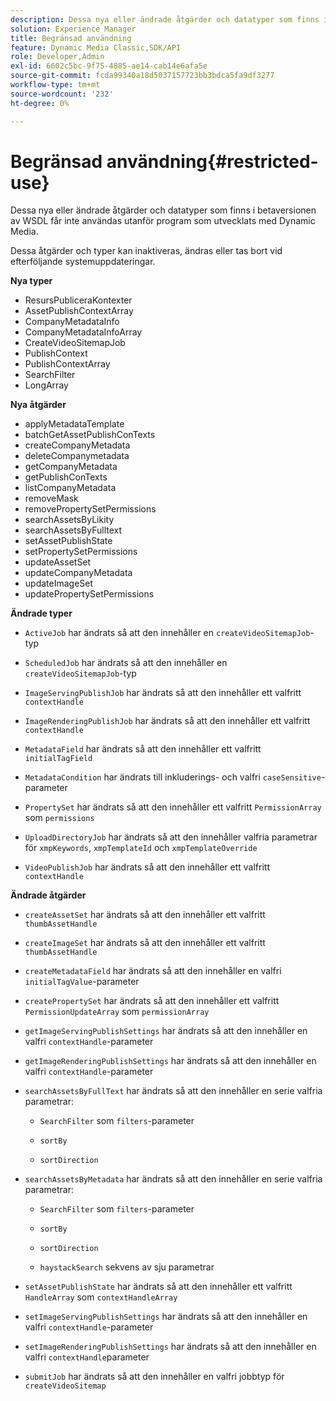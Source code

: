 ```yaml
---
description: Dessa nya eller ändrade åtgärder och datatyper som finns i betaversionen av WSDL får inte användas utanför program som utvecklats med Dynamic Media.
solution: Experience Manager
title: Begränsad användning
feature: Dynamic Media Classic,SDK/API
role: Developer,Admin
exl-id: 6602c5bc-9f75-4885-ae14-cab14e6afa5e
source-git-commit: fcda99340a18d5037157723bb3bdca5fa9df3277
workflow-type: tm+mt
source-wordcount: '232'
ht-degree: 0%

---
```


# Begränsad användning{#restricted-use}

Dessa nya eller ändrade åtgärder och datatyper som finns i betaversionen av WSDL får inte användas utanför program som utvecklats med Dynamic Media.

Dessa åtgärder och typer kan inaktiveras, ändras eller tas bort vid efterföljande systemuppdateringar.

**Nya typer**

* ResursPubliceraKontexter
* AssetPublishContextArray
* CompanyMetadataInfo
* CompanyMetadataInfoArray
* CreateVideoSitemapJob
* PublishContext
* PublishContextArray
* SearchFilter
* LongArray

**Nya åtgärder**

* applyMetadataTemplate
* batchGetAssetPublishConTexts
* createCompanyMetadata
* deleteCompanymetadata
* getCompanyMetadata
* getPublishConTexts
* listCompanyMetadata
* removeMask
* removePropertySetPermissions
* searchAssetsByLikity
* searchAssetsByFulltext
* setAssetPublishState
* setPropertySetPermissions
* updateAssetSet
* updateCompanyMetadata
* updateImageSet
* updatePropertySetPermissions

**Ändrade typer**

* `ActiveJob` har ändrats så att den innehåller en `createVideoSitemapJob`-typ

* `ScheduledJob` har ändrats så att den innehåller en `createVideoSitemapJob`-typ

* `ImageServingPublishJob` har ändrats så att den innehåller ett valfritt `contextHandle`

* `ImageRenderingPublishJob` har ändrats så att den innehåller ett valfritt `contextHandle`

* `MetadataField` har ändrats så att den innehåller ett valfritt `initialTagField`

* `MetadataCondition` har ändrats till inkluderings- och valfri `caseSensitive`-parameter

* `PropertySet` har ändrats så att den innehåller ett valfritt `PermissionArray` som `permissions`

* `UploadDirectoryJob` har ändrats så att den innehåller valfria parametrar för `xmpKeywords`, `xmpTemplateId` och `xmpTemplateOverride`

* `VideoPublishJob` har ändrats så att den innehåller ett valfritt `contextHandle`

**Ändrade åtgärder**

* `createAssetSet` har ändrats så att den innehåller ett valfritt `thumbAssetHandle`

* `createImageSet` har ändrats så att den innehåller ett valfritt `thumbAssetHandle`

* `createMetadataField` har ändrats så att den innehåller en valfri `initialTagValue`-parameter

* `createPropertySet` har ändrats så att den innehåller ett valfritt `PermissionUpdateArray` som `permissionArray`

* `getImageServingPublishSettings` har ändrats så att den innehåller en valfri `contextHandle`-parameter

* `getImageRenderingPublishSettings` har ändrats så att den innehåller en valfri `contextHandle`-parameter

* `searchAssetsByFullText` har ändrats så att den innehåller en serie valfria parametrar:

   * `SearchFilter` som `filters`-parameter

   * `sortBy`
   * `sortDirection`

* `searchAssetsByMetadata` har ändrats så att den innehåller en serie valfria parametrar:

   * `SearchFilter` som `filters`-parameter

   * `sortBy`
   * `sortDirection`
   * `haystackSearch` sekvens av sju parametrar

* `setAssetPublishState` har ändrats så att den innehåller ett valfritt `HandleArray` som `contextHandleArray`

* `setImageServingPublishSettings` har ändrats så att den innehåller en valfri `contextHandle`-parameter

* `setImageRenderingPublishSettings` har ändrats så att den innehåller en valfri `contextHandle`parameter

* `submitJob` har ändrats så att den innehåller en valfri jobbtyp för `createVideoSitemap`
